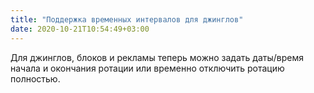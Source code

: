 ```yaml
---
title: "Поддержка временных интервалов для джинглов"
date: 2020-10-21T10:54:49+03:00
---
```


Для джинглов, блоков и рекламы теперь можно задать даты/время начала и окончания ротации или временно отключить ротацию полностью.
